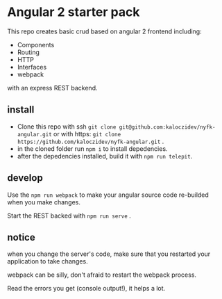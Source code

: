 
# Angular 2 starter pack

This repo creates basic crud based on angular 2 frontend including: 

- Components
- Routing
- HTTP
- Interfaces
- webpack

with an express REST backend. 

## install

- Clone this repo with ssh `git clone git@github.com:kaloczidev/nyfk-angular.git` or with https: `git clone https://github.com/kaloczidev/nyfk-angular.git` .
- in the cloned folder run `npm i` to install depedencies.
- after the depedencies installed, build it with `npm run telepit`. 

## develop

Use the `npm run webpack` to make your angular source code re-builded when you make changes.

Start the REST backed with `npm run serve` . 

## notice 

when you change the server's code, make sure that you restarted your application to take changes.

webpack can be silly, don't afraid to restart the webpack process. 

Read the errors you get (console output!), it helps a lot. 







